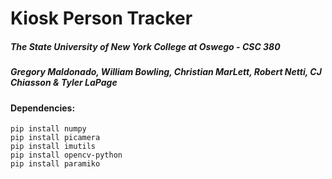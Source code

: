 # Kiosk Person Tracker

##### The State University of New York College at Oswego - CSC 380
##### Gregory Maldonado, William Bowling, Christian MarLett, Robert Netti, CJ Chiasson & Tyler LaPage

#### Dependencies:
```console
pip install numpy
pip install picamera
pip install imutils
pip install opencv-python
pip install paramiko
```
